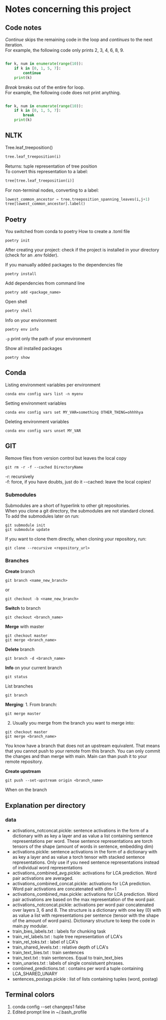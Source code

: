 # Notes concerning this project

## Code notes

*Continue* skips the remaining code in the loop and *continues* to the next iteration.  
For example, the following code only prints 2, 3, 4, 6, 8, 9.
```python

for k, num in enumerate(range(10)):
    if k in [0, 1, 5, 7]:
        continue
    print(k)
```

*Break* breaks out of the entire for loop.  
For example, the following code does not print anything.
```python

for k, num in enumerate(range(10)):
    if k in [0, 1, 5, 7]:
        break
    print(k)
```

## NLTK

Tree.leaf_treeposition()
```python
tree.leaf_treeposition(i)
```
Returns: tuple representation of tree position  
To convert this representation to a label:
```python
tree[tree.leaf_treeposition(i)]
```
For non-terminal nodes, converting to a label:
```python
lowest_common_ancestor = tree.treeposition_spanning_leaves(i,j+1)
tree[lowest_common_ancestor].label()
```

## Poetry
You switched from conda to poetry 
How to create a .toml file
```shell
poetry init
```

After creating your project: check if the project is installed in your directory (check for an .env folder).  

If you manually added packages to the dependencies file
```shell
poetry install
```

Add dependencies from command line
```shell
poetry add <package_name>
```

Open shell
```bash
poetry shell
```

Info on your environment
```shell
poetry env info 
```
```-p``` print only the path of your environment  

Show all installed packages
```shell
poetry show
```

## Conda
Listing environment variables per environment
```shell
conda env config vars list -n myenv
```
Setting environment variables
```shell
conda env config vars set MY_VAR=something OTHER_THING=ohhhhya
```

Deleting environment variables 
```shell
conda env config vars unset MY_VAR
```

## GIT
Remove files from version control but leaves the local copy
```shell
git rm -r -f --cached DirectoryName
```
-r: recursively  
-f: force, if you have doubts, just do it
--cached: leave the local copies!  

### Submodules
Submodules are a short of hyperlink to other git repositories.  
When you clone a git directory, the submodules are not standard cloned.  
To add the submodules later on run:
```shell
git submodule init
git submodule update
```

If you want to clone them directly, when cloning your repository, run:
```shell
git clone --recursive <repository_url>
```

### Branches
**Create** branch
```shell
git branch <name_new_branch>
```
or 
```shell
git checkout -b <name_new_branch>
```

**Switch** to branch
```shell
git checkout <branch_name>
```

**Merge** with master
```shell
git checkout master
git merge <branch_name>
```

**Delete** branch
```shell
git branch -d <branch_name>
```

**Info** on your current branch
```shell
git status
```

List branches
```shell
git branch
```

**Merging**:
1. 
From branch: 
```shell
git merge master
```
2. Usually you merge from the branch you want to merge into:
```shell
git checkout master
git merge <branch_name>
```

You know have a branch that does not an upstream equivalent. That means that you cannot push to your remote from this branch.
You can only commit the changes and than merge with main. Main can than push it to your remote repository.

**Create upstream**
```shell
git push --set-upstream origin <branch_name> 
```
When on the branch

## Explanation per directory

### data
- activations_notconcat.pickle: sentence activations in the form of a dictionary with as key a layer and as value a list containing sentence representations per word. These sentence representations are torch tensors of the shape (amount of words in sentence, embedding dim)
- activations.pickle: sentence activations in the form of a dictionary with as key a layer and as value a torch tensor with stacked sentence representations. Only use if you need sentence representations instead of individual word representations
- activations_combined_avg.pickle: activations for LCA prediction. Word pair activations are averaged.
- activations_combined_concat.pickle: activations for LCA prediction. Word pair activations are concatenated with dim=1
- activations_combined_max.pickle: activations for LCA prediction. Word pair activations are based on the max representation of the word pair.
- activations_notconcat.pickle: activations per word pair concatenated over layers 3, 6 and 8. The structure is a dictionary with one key (0) with as value a list with representations per sentence (tensor with the shape of the amount of word pairs). Dictionary structure to keep the code in main.py modular.
- train_bies_labels.txt : labels for chunking task
- train_rel_labels.txt : tuple tree representation of LCA's
- train_rel_toks.txt : label of LCA's
- train_shared_levels.txt : relative depth of LCA's
- train_text_bies.txt : train sentences
- train_text.txt : train sentences. Equal to train_text_bies
- train_unaries.txt : labels of single consistuent phrases. 
- combined_predictions.txt : contains per word a tuple containing LCA_SHARED_UNARY
- sentences_postags.pickle : list of lists containing tuples (word, postag)

## Terminal colors
1. conda config --set changeps1 false
2. Edited prompt line in ~/.bash_profile
